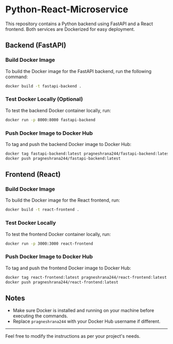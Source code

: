 # Python-React-Microservice

This repository contains a Python backend using FastAPI and a React frontend. Both services are Dockerized for easy deployment.

## Backend (FastAPI)

### Build Docker Image

To build the Docker image for the FastAPI backend, run the following command:

```bash
docker build -t fastapi-backend .
```

### Test Docker Locally (Optional)

To test the backend Docker container locally, run:

```bash
docker run -p 8000:8000 fastapi-backend
```

### Push Docker Image to Docker Hub

To tag and push the backend Docker image to Docker Hub:

```bash
docker tag fastapi-backend:latest pragneshrana244/fastapi-backend:latest
docker push pragneshrana244/fastapi-backend:latest
```

## Frontend (React)

### Build Docker Image

To build the Docker image for the React frontend, run:

```bash
docker build -t react-frontend .
```

### Test Docker Locally

To test the frontend Docker container locally, run:

```bash
docker run -p 3000:3000 react-frontend
```

### Push Docker Image to Docker Hub

To tag and push the frontend Docker image to Docker Hub:

```bash
docker tag react-frontend:latest pragneshrana244/react-frontend:latest
docker push pragneshrana244/react-frontend:latest
```

## Notes

- Make sure Docker is installed and running on your machine before executing the commands.
- Replace `pragneshrana244` with your Docker Hub username if different.

---
Feel free to modify the instructions as per your project's needs.

